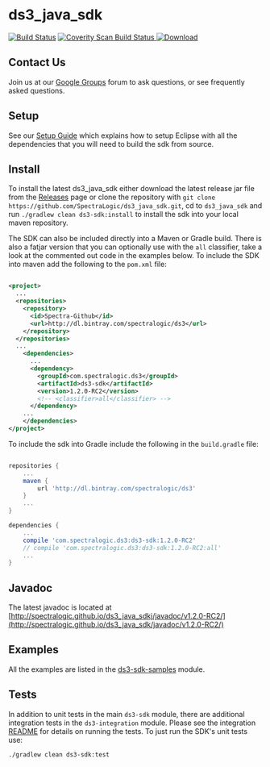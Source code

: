 ds3_java_sdk
============

[![Build Status](https://travis-ci.org/SpectraLogic/ds3_java_sdk.svg)](https://travis-ci.org/SpectraLogic/ds3_java_sdk)
<a href="https://scan.coverity.com/projects/4624">
  <img alt="Coverity Scan Build Status"
       src="https://scan.coverity.com/projects/4624/badge.svg"/>
</a>
[ ![Download](https://api.bintray.com/packages/spectralogic/ds3/ds3_java_sdk/images/download.svg) ](https://bintray.com/spectralogic/ds3/ds3_java_sdk/_latestVersion)

## Contact Us

Join us at our [Google Groups](https://groups.google.com/d/forum/spectralogicds3-sdks) forum to ask questions, or see frequently asked questions.

## Setup
 
See our [Setup Guide](./SETUP.md) which explains how to setup Eclipse with all the dependencies that you will need to build the sdk from source.

## Install

To install the latest ds3_java_sdk either download the latest release jar file from the [Releases](../../releases) page or clone the repository with `git clone https://github.com/SpectraLogic/ds3_java_sdk.git`, cd to `ds3_java_sdk` and run `./gradlew clean ds3-sdk:install` to install the sdk into your local maven repository.

The SDK can also be included directly into a Maven or Gradle build. There is also a fatjar version that you can optionally use with the `all` classifier, take a look at the commented out code in the examples below.  To include the SDK  into maven add the following to the `pom.xml` file:

```xml

<project>
  ...
  <repositories>
    <repository>
      <id>Spectra-Github</id>
      <url>http://dl.bintray.com/spectralogic/ds3</url>
    </repository>
  </repositories>
  ...
    <dependencies>
      ...
      <dependency>
        <groupId>com.spectralogic.ds3</groupId>
        <artifactId>ds3-sdk</artifactId>
        <version>1.2.0-RC2</version>
        <!-- <classifier>all</classifier> -->
      </dependency>
    ...  
    </dependencies>
</project>

```

To include the sdk into Gradle include the following in the `build.gradle` file:

```groovy

repositories {
    ...
    maven {
        url 'http://dl.bintray.com/spectralogic/ds3'
    }
    ...
}

dependencies {
    ...
    compile 'com.spectralogic.ds3:ds3-sdk:1.2.0-RC2'
    // compile 'com.spectralogic.ds3:ds3-sdk:1.2.0-RC2:all'
    ...
}

```
## Javadoc

The latest javadoc is located at [http://spectralogic.github.io/ds3_java_sdkj/javadoc/v1.2.0-RC2/](http://spectralogic.github.io/ds3_java_sdk/javadoc/v1.2.0-RC2/)

## Examples

All the examples are listed in the [ds3-sdk-samples](ds3-sdk-samples/src/main/java/com/spectralogic/ds3client/samples/) module.

## Tests

In addition to unit tests in the main `ds3-sdk` module, there are additional integration tests in the `ds3-integration` module.  Please see the integration [README](ds3-sdk-integration/README.md) for details on running the tests.  To just run the SDK's unit tests use:

    ./gradlew clean ds3-sdk:test
